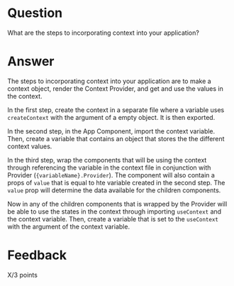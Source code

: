 # Question

What are the steps to incorporating context into your application?

# Answer

The steps to incorporating context into your application are to make a context object, render the Context Provider, and get and use the values in the context.

In the first step, create the context in a separate file where a variable uses `createContext` with the argument of a empty object. It is then exported.

In the second step, in the App Component, import the context variable. Then, create a variable that contains an object that stores the the different context values.

In the third step, wrap the components that will be using the context through referencing the variable in the context file in conjunction with Provider (`{variableName}.Provider`). The component will also contain a props of `value` that is equal to hte variable created in the second step. The `value` prop will determine the data available for the children components.

Now in any of the children components that is wrapped by the Provider will be able to use the states in the context through importing `useContext` and the context variable. Then, create a variable that is set to the `useContext` with the argument of the context variable.

# Feedback

X/3 points

